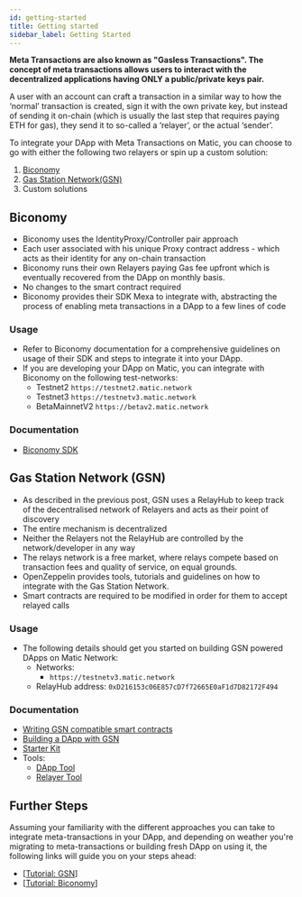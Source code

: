 ```yaml
---
id: getting-started
title: Getting started
sidebar_label: Getting Started
---
```


**Meta Transactions are also known as "Gasless Transactions". The concept of meta transactions allows users to interact with the decentralized applications having ONLY a public/private keys pair.**

A user with an account can craft a transaction in a similar way to how the ‘normal’ transaction is created, sign it with the own private key, but instead of sending it on-chain (which is usually the last step that requires paying ETH for gas), they send it to so-called a ‘relayer’, or the actual ‘sender’.

To integrate your DApp with Meta Transactions on Matic, you can choose to go with either the following two relayers or spin up a custom solution:

1. [Biconomy](metatransactions-biconomy)
2. [Gas Station Network(GSN)](metatransactions-gsn)
3. Custom solutions

## Biconomy

- Biconomy uses the IdentityProxy/Controller pair approach
- Each user associated with his unique Proxy contract address - which acts as their identity for any on-chain transaction
- Biconomy runs their own Relayers paying Gas fee upfront which is eventually recovered from the DApp on monthly basis.
- No changes to the smart contract required
- Biconomy provides their SDK Mexa to integrate with, abstracting the process of enabling meta transactions in a DApp to a few lines of code

### Usage

- Refer to Biconomy documentation for a comprehensive guidelines on usage of their SDK and steps to integrate it into your DApp.
- If you are developing your DApp on Matic, you can integrate with Biconomy on the following test-networks:
    - Testnet2 `https://testnet2.matic.network`
    - Testnet3 `https://testnetv3.matic.network`
    - BetaMainnetV2 `https://betav2.matic.network`

### Documentation

- [Biconomy SDK](https://docs.biconomy.io/biconomy-sdk-mexa)

## Gas Station Network (GSN)

- As described in the previous post, GSN uses a RelayHub to keep track of the decentralised network of Relayers and acts as their point of discovery
- The entire mechanism is decentralized
- Neither the Relayers not the RelayHub are controlled by the network/developer in any way
- The relays network is a free market, where relays compete based on transaction fees and quality of service, on equal grounds.
- OpenZeppelin provides tools, tutorials and guidelines on how to integrate with the Gas Station Network.
- Smart contracts are required to be modified in order for them to accept relayed calls

### Usage

- The following details should get you started on building GSN powered DApps on Matic Network:
    - Networks:
        - `https://testnetv3.matic.network`
    - RelayHub address: `0xD216153c06E857cD7f72665E0aF1d7D82172F494`

### Documentation

- [Writing GSN compatible smart contracts](https://docs.openzeppelin.com/contracts/2.x/gsn)
- [Building a DApp with GSN](https://docs.openzeppelin.com/sdk/2.6/gsn-dapp)
- [Starter Kit](https://docs.openzeppelin.com/starter-kits/gsnkit)
- Tools:
    - [DApp Tool](https://gsn.openzeppelin.com/recipients)
    - [Relayer Tool](https://gsn.openzeppelin.com/relays)

## Further Steps

Assuming your familiarity with the different approaches you can take to integrate meta-transactions in your DApp, and depending on weather you're migrating to meta-transactions or building fresh DApp on using it, the following links will guide you on your steps ahead:

- [[Tutorial: GSN](tutorial-metatransactions-gsn.md)]
- [[Tutorial: Biconomy](tutorial-metatransactions-biconomy.md)]
